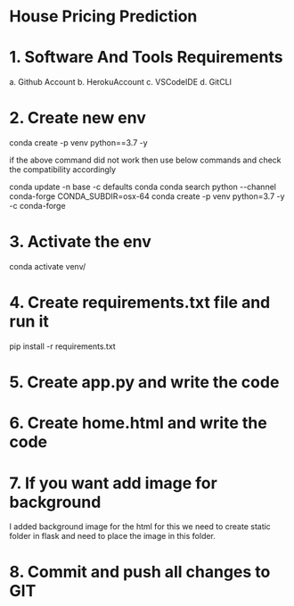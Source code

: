 # House Pricing Prediction

# 1. Software And Tools Requirements

a. Github Account
b. HerokuAccount
c. VSCodeIDE
d. GitCLI

# 2. Create new env 

conda create -p venv python==3.7 -y 

if the above command did not work then use below commands and check the compatibility accordingly

conda update -n base -c defaults conda
conda search python --channel conda-forge
CONDA_SUBDIR=osx-64 conda create -p venv python=3.7 -y -c conda-forge

# 3. Activate the env

conda activate venv/

# 4. Create requirements.txt file and run it

pip install -r requirements.txt

# 5. Create app.py and write the code 

# 6. Create home.html and write the code

# 7. If you want add image for background
I added background image for the html for 
this we need to create static folder in flask
and need to place the image in this folder.

# 8. Commit and push all changes to GIT

